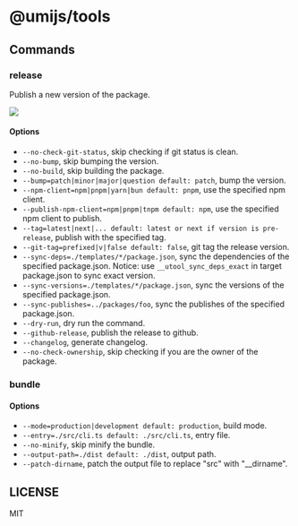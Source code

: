 # @umijs/tools

## Commands

### release

Publish a new version of the package.

![](https://tcc.sorrycc.com/p/14dd2af4-2ad7-4aee-9b26-5637cf927a36.png)

#### Options

- `--no-check-git-status`, skip checking if git status is clean.
- `--no-bump`, skip bumping the version.
- `--no-build`, skip building the package.
- `--bump=patch|minor|major|question default: patch`, bump the version.
- `--npm-client=npm|pnpm|yarn|bun default: pnpm`, use the specified npm client.
- `--publish-npm-client=npm|pnpm|tnpm default: npm`, use the specified npm client to publish.
- `--tag=latest|next|... default: latest or next if version is pre-release`, publish with the specified tag.
- `--git-tag=prefixed|v|false default: false`, git tag the release version.
- `--sync-deps=./templates/*/package.json`, sync the dependencies of the specified package.json. Notice: use `__utool_sync_deps_exact` in target package.json to sync exact version.
- `--sync-versions=./templates/*/package.json`, sync the versions of the specified package.json.
- `--sync-publishes=../packages/foo`, sync the publishes of the specified package.json.
- `--dry-run`, dry run the command.
- `--github-release`, publish the release to github.
- `--changelog`, generate changelog.
- `--no-check-ownership`, skip checking if you are the owner of the package.

### bundle

#### Options

- `--mode=production|development default: production`, build mode.
- `--entry=./src/cli.ts default: ./src/cli.ts`, entry file.
- `--no-minify`, skip minify the bundle.
- `--output-path=./dist default: ./dist`, output path.
- `--patch-dirname`, patch the output file to replace "src" with "__dirname".

## LICENSE

MIT
